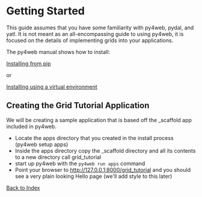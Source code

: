 # Getting Started

This guide assumes that you have some familiarity with py4web, pydal, and yatl.  It is
not meant as an all-encompassing guide to using py4web, it is focused on the details 
of implementing grids into your applications.

The py4web manual shows how to install: 

[Installing from pip](https://py4web.com/_documentation/static/en/chapter-03.html#installing-from-pip)

or 

[Installing using a virtual environment](https://py4web.com/_documentation/static/en/chapter-03.html#installing-using-a-virtual-environment)

## Creating the Grid Tutorial Application

We will be creating a sample application that is based off the _scaffold app included in py4web.

- Locate the apps directory that you created in the install process (py4web setup apps)
- Inside the apps directory copy the _scaffold directory and all its contents to a new directory call grid_tutorial
- start up py4web with the `py4web run apps` command
- Point your browser to http://127.0.0.1:8000/grid_tutorial and you should see a very plain looking Hello page (we'll add style to this later) 


[Back to Index](../README.md)